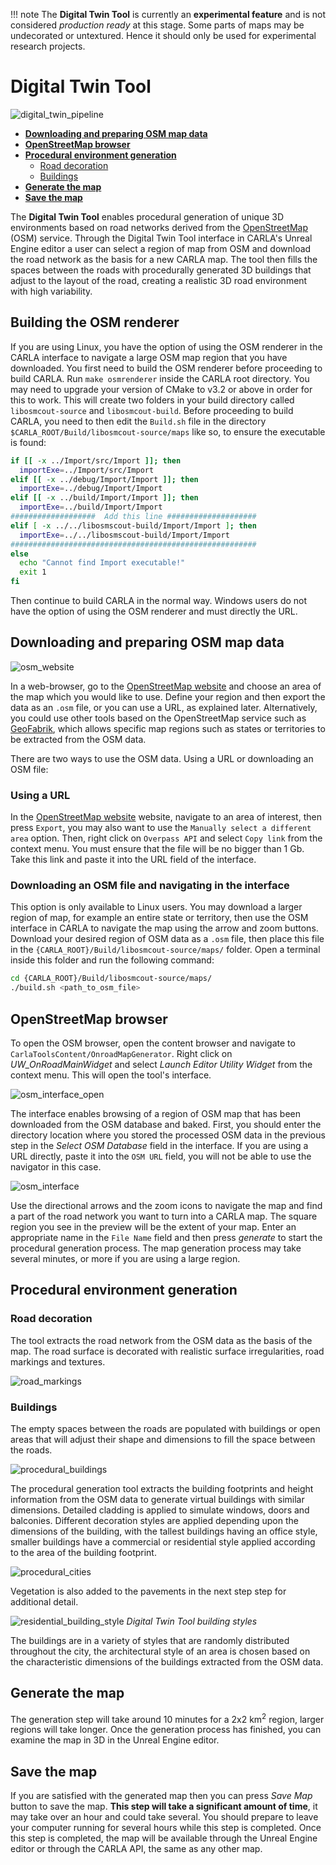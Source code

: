 !!! note
	The __Digital Twin Tool__ is currently an __experimental feature__ and is not considered *production ready* at this stage. Some parts of maps may be undecorated or untextured. Hence it should only be used for experimental research projects.

# Digital Twin Tool

![digital_twin_pipeline](img/pipeline.jpg)

- [__Downloading and preparing OSM map data__](#downloading-and-preparing-osm-map-data)
- [__OpenStreetMap browser__](#openstreetmap-browser)
- [__Procedural environment generation__](#procedural-environment-generation)
	- [Road decoration](#overview)
	- [Buildings](#alsm)
- [__Generate the map__](#generate-the-map)
- [__Save the map__](#save-the-map)

The __Digital Twin Tool__ enables procedural generation of unique 3D environments based on road networks derived from the [OpenStreetMap](https://www.openstreetmap.org) (OSM) service. Through the Digital Twin Tool interface in CARLA's Unreal Engine editor a user can select a region of map from OSM and download the road network as the basis for a new CARLA map. The tool then fills the spaces between the roads with procedurally generated 3D buildings that adjust to the layout of the road, creating a realistic 3D road environment with high variability.

## Building the OSM renderer

If you are using Linux, you have the option of using the OSM renderer in the CARLA interface to navigate a large OSM map region that you have downloaded. You first need to build the OSM renderer before proceeding to build CARLA. Run `make osmrenderer` inside the CARLA root directory. You may need to upgrade your version of CMake to v3.2 or above in order for this to work. This will create two folders in your build directory called `libosmcout-source` and `libosmcout-build`. Before proceeding to build CARLA, you need to then edit the `Build.sh` file in the directory `$CARLA_ROOT/Build/libosmcout-source/maps` like so, to ensure the executable is found:

```bash
if [[ -x ../Import/src/Import ]]; then
  importExe=../Import/src/Import
elif [[ -x ../debug/Import/Import ]]; then
  importExe=../debug/Import/Import
elif [[ -x ../build/Import/Import ]]; then
  importExe=../build/Import/Import
###################  Add this line ####################
elif [ -x ../../libosmscout-build/Import/Import ]; then
  importExe=../../libosmscout-build/Import/Import
#######################################################
else
  echo "Cannot find Import executable!"
  exit 1
fi
```

Then continue to build CARLA in the normal way. Windows users do not have the option of using the OSM renderer and must directly the URL. 

## Downloading and preparing OSM map data

![osm_website](img/osm_export.png)

In a web-browser, go to the [OpenStreetMap website](https:/www.openstreetmap.org) and choose an area of the map which you would like to use. Define your region and then export the data as an `.osm` file, or you can use a URL, as explained later. Alternatively, you could use other tools based on the OpenStreetMap service such as [GeoFabrik](https://download.geofabrik.de/), which allows specific map regions such as states or territories to be extracted from the OSM data.

There are two ways to use the OSM data. Using a URL or downloading an OSM file: 

### Using a URL

In the [OpenStreetMap website](https:/www.openstreetmap.org) website, navigate to an area of interest, then press `Export`, you may also want to use the `Manually select a different area` option. Then, right click on `Overpass API` and select `Copy link` from the context menu. You must ensure that the file will be no bigger than 1 Gb. Take this link and paste it into the URL field of the interface.

### Downloading an OSM file and navigating in the interface

This option is only available to Linux users. You may download a larger region of map, for example an entire state or territory, then use the OSM interface in CARLA to navigate the map using the arrow and zoom buttons. Download your desired region of OSM data as a `.osm` file, then place this file in the `{CARLA_ROOT}/Build/libosmcout-source/maps/` folder. Open a terminal inside this folder and run the following command:

```sh
cd {CARLA_ROOT}/Build/libosmcout-source/maps/
./build.sh <path_to_osm_file>
```

## OpenStreetMap browser

To open the OSM browser, open the content browser and navigate to `CarlaToolsContent/OnroadMapGenerator`. Right click on *UW_OnRoadMainWidget* and select *Launch Editor Utility Widget* from the context menu. This will open the tool's interface. 

![osm_interface_open](img/digital_twins_widget.png)

The interface enables browsing of a region of OSM map that has been downloaded from the OSM database and baked. First, you should enter the directory location where you stored the processed OSM data in the previous step in the *Select OSM Database* field in the interface. If you are using a URL directly, paste it into the `OSM URL` field, you will not be able to use the navigator in this case. 

![osm_interface](img/digital_twins_interface.png)

Use the directional arrows and the zoom icons to navigate the map and find a part of the road network you want to turn into a CARLA map. The square region you see in the preview will be the extent of your map. Enter an appropriate name in the `File Name` field and then press *generate* to start the procedural generation process. The map generation process may take several minutes, or more if you are using a large region.

## Procedural environment generation

### Road decoration

The tool extracts the road network from the OSM data as the basis of the map. The road surface is decorated with realistic surface irregularities, road markings and textures. 

![road_markings](img/road_surface.jpg)

### Buildings

The empty spaces between the roads are populated with buildings or open areas that will adjust their shape and dimensions to fill the space between the roads. 

![procedural_buildings](img/procedural_building_generation.jpg)

The procedural generation tool extracts the building footprints and height information from the OSM data to generate virtual buildings with similar dimensions. Detailed cladding is applied to simulate windows, doors and balconies. Different decoration styles are applied depending upon the dimensions of the building, with the tallest buildings having an office style, smaller buildings have a commercial or residential style applied according to the area of the building footprint.

![procedural_cities](img/digital_twins_vegetation.jpg)

Vegetation is also added to the pavements in the next step step for additional detail.

![residential_building_style](img/digital_twins_buildings.jpg)
*Digital Twin Tool building styles*

The buildings are in a variety of styles that are randomly distributed throughout the city, the architectural style of an area is chosen based on the characteristic dimensions of the buildings extracted from the OSM data.

## Generate the map

The generation step will take around 10 minutes for a 2x2 km<sup>2</sup> region, larger regions will take longer. Once the generation process has finished, you can examine the map in 3D in the Unreal Engine editor. 

## Save the map

If you are satisfied with the generated map then you can press *Save Map* button to save the map. __This step will take a significant amount of time__, it may take over an hour and could take several. You should prepare to leave your computer running for several hours while this step is completed. Once this step is completed, the map will be available through the Unreal Engine editor or through the CARLA API, the same as any other map. 

